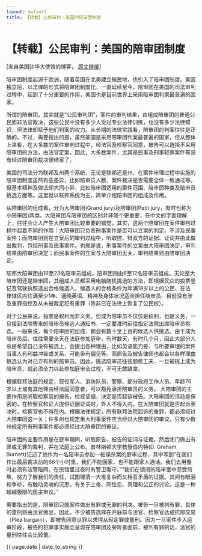 ```yaml
---
layout: default
title: 【转载】公民审判：美国的陪审团制度
---
```

# 【转载】公民审判：美国的陪审团制度 #

[来自美国驻华大使馆的博客，
<a href="http://blog.sina.com.cn/s/blog_67f297b00102v7mr.html">原文链接</a>]

陪审团制度起源于欧洲，随着英国在北美建立殖民地，也引入了陪审团制度。美国独立后，以法律的形式将陪审团制度化，一直延续至今。陪审团在美国的司法审判过程中，起到了十分重要的作用，美国也是目前世界上采用陪审团判案最普遍的国家。

所谓的陪审团，其实就是“公民审判团”，案件的审判结果，由组成陪审团的普通公民而非法官裁决，这些公民中没有多少人受过专业法律训练，也没有多少法律知识，但法律却赋予他们判案的权力。从长期的法律实践看，陪审团的判案往往是正确的。不过，需要指出的是，虽然美国是采用陪审团判案最普遍的国家，但从整体上来看，在大多数的案件审判过程中，经法官及检察官同意，被告可以选择不采用陪审团的方法，由法官定案，因此，大多数案件，尤其是民事及刑事轻罪案件等没有经过陪审团裁决便结案了。

美国的司法分为联邦及州两个系统，无论是联邦还是州，在案件审理过程中实施的陪审团制度虽然有些差异，比如陪审员人数、案件裁决是否需要全体一致通过等，但基本精神及做法却大同小异，比如陪审团适用的案件范围、陪审团种类及陪审员挑选方面等。这里就以联邦系统为主，简单介绍陪审团的组成及作用。

从陪审团的组成看，分为大陪审团(Grand jury)及陪审团(Petit jury，有时也称为小陪审团)两类。大陪审团与陪审团的区别并非哪个更重要，在中文的字面理解上，往往会让人产生大陪审团比较重要的错觉，其实，这两个陪审团在案件审判过程中起着不同的作用：大陪审团只负责刑事案件是否可以立案的判定，不涉及民事案件；而陪审团则在立案后的审判过程中，听取控、辩双方的证据、证词并由此做出裁判，包括刑事及民事案件。也就是说，刑事案件的立案由大陪审团决定，审判结果由陪审团决定；而民事案件的立案与大陪审团无关，审判结果则由陪审团决定。

联邦大陪审团由16至23名陪审员组成，陪审团则由6至12名陪审员组成。无论是大陪审团还是陪审团，其组成人员都采用电脑随机挑选的方法，即根据民众的投票登记及驾驶执照选出合格候选人，候选人的合格条件为年满18岁以上的公民、在法律辖区内住满至少1年、通晓英语、精神及身体状况适合担任陪审员、目前没有涉及重罪指控及从未被裁定犯有重罪（除非已在法律上恢复了公民权）。

对于公民来说，投票是权利而非义务，但成为陪审员不仅仅是权利，也是义务，一旦接到法院寄来的陪审员候选人通知书，一定要准时前往指定法院出席陪审员挑选。一般来说，每个陪审团的组成，都会有数十至上百的候选人供挑选。由于成为陪审员后，往往需要全天在法庭参加庭审，有时数天，有时几个月，因此大部分人总是希望自己没有被选上，会提出各种理由，比如英语能力差、与所要审理的案件当事人有利益冲突或关系、可能带有偏见等。而原告及被告律师也都会以各样理由挑选认为对己方有利的陪审员。因此，挑选陪审员往往颇费工夫，一旦被挑上成为陪审员，就必须全力以赴参加庭审全过程，不可无故缺席。

根据联邦法庭的规定，现役军人、消防队员、警察、部分政府工作人员、年龄70岁以上或有其他理由经法庭同意者，可以豁免承担陪审员的义务。
大陪审团的主要作用是听取检察官的报告，检视证据，决定是否起诉被告。大陪审团的活动是保密的，在检察官和证人提供证据证词时，外人不得入内。在大陪审团就是否起诉表决时，检察官也不得在内。根据法律规定，所有联邦法院起诉的重罪，都必须经过大陪审团这一关；许多州也规定重大刑事案件应当经过大陪审团的审议，只有少数州规定所有刑事案件都必须经过大陪审团的审议。

陪审团的主要作用是在庭审期间，听取原告、被告的证词与证据，然后闭门做出有罪或无罪的裁判，并在法庭上公布。普林斯顿大学教授伯内特(D. Graham Burnett)记述了他作为一名陪审员参加一桩谋杀案的庭审过程，其中写到“在我们作出最后裁决前的66个小时里，我们不能回家，也不能跟家人通话。我们去用餐时必须有法警陪同，在旅馆里过夜时有警卫看守。”“我们在锁闭的陪审室中忍受煎熬，努力了解我们的责任，试图理清一大堆复杂而又相互矛盾的证据。其间有眼泪和争吵，有触动灵魂的沉思，有关于上帝、同性恋、真理和公正的讨论。这是一种超越极限的民主审议。”

需要指出的是，陪审团只就案件做出有罪或无罪的判决。被告一旦被判有罪，具体的量刑则由法官做出，因此，不少被告选择在开庭前与法官、检察官达成抗辩交易（Plea bargain），即被告同意认罪以求得从轻定罪或量刑。因为一旦案件步入庭审阶段，被告的犯罪事实就会呈现在陪审团及旁听者面前，被判有罪的话，法官的量刑往往会比较重。

<p>{{ page.date | date_to_string }}</p>
